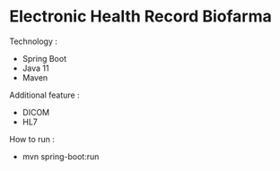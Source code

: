# Electronic Health Record Biofarma

Technology :
- Spring Boot
- Java 11
- Maven

Additional feature :
- DICOM
- HL7

How to run :
- mvn spring-boot:run
